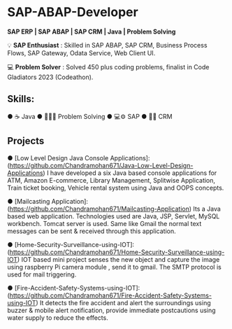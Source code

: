 # SAP-ABAP-Developer
**SAP ERP | SAP ABAP | SAP CRM | Java | Problem Solving**

 💡 **SAP Enthusiast** : Skilled in SAP ABAP, SAP CRM, Business Process Flows, SAP Gateway, Odata Service, Web Client UI.
 
 💻 **Problem Solver** : Solved 450 plus coding problems, finalist in Code Gladiators 2023 (Codeathon).
 
 [Let's Connect: LinkedIn]: (https://www.linkedin.com/in/chandramohan-s-b5b345200/)

## **Skills**:
● ☕ Java
● 👨🏽‍💻 Problem Solving
● 💻⚙️ SAP
● 🤝🏼 CRM

## Projects

● [Low Level Design Java Console Applications]:(https://github.com/Chandramohan671/Java-Low-Level-Design-Applications) I have developed a six Java based console applications for ATM, Amazon E-commerce, Library Management, Splitwise Application, Train ticket booking, Vehicle rental system using Java and OOPS concepts. 

● [Mailcasting Application]:(https://github.com/Chandramohan671/Mailcasting-Application) Its a Java based web application. Technologies used are Java, JSP, Servlet, MySQL workbench. Tomcat server is used. Same like Gmail the normal text messages can be sent & received through this application.

● [Home-Security-Surveillance-using-IOT]:(https://github.com/Chandramohan671/Home-Security-Surveillance-using-IOT) IOT based mini project senses the new object and capture the image using raspberry Pi camera module , send it to gmail. The SMTP protocol is used for mail triggering.

● [Fire-Accident-Safety-Systems-using-IOT]:(https://github.com/Chandramohan671/Fire-Accident-Safety-Systems-using-IOT) It detects the fire accident and alert the surroundings using buzzer & mobile alert notification, provide immediate postcautions using water supply to reduce the effects.


